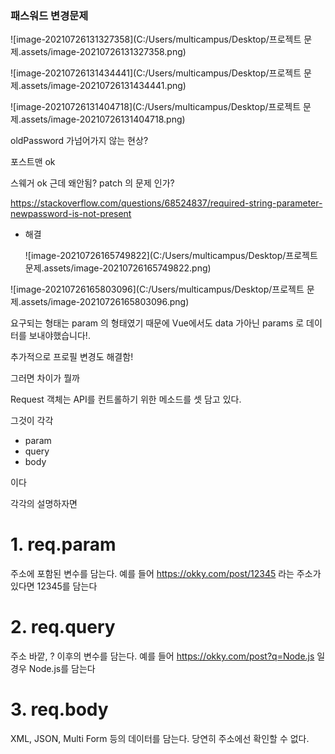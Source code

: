 ### 패스워드 변경문제

![image-20210726131327358](C:/Users/multicampus/Desktop/프로젝트 문제.assets/image-20210726131327358.png)



![image-20210726131434441](C:/Users/multicampus/Desktop/프로젝트 문제.assets/image-20210726131434441.png)



![image-20210726131404718](C:/Users/multicampus/Desktop/프로젝트 문제.assets/image-20210726131404718.png)



oldPassword 가넘어가지 않는 현상?

포스트맨 ok

스웨거 ok  근데 왜안됨? patch 의 문제 인가?

https://stackoverflow.com/questions/68524837/required-string-parameter-newpassword-is-not-present

- 해결

  ![image-20210726165749822](C:/Users/multicampus/Desktop/프로젝트 문제.assets/image-20210726165749822.png)

![image-20210726165803096](C:/Users/multicampus/Desktop/프로젝트 문제.assets/image-20210726165803096.png)

요구되는 형태는 param 의 형태였기 때문에 Vue에서도 data 가아닌 params 로 데이터를 보내야했습니다!.

추가적으로 프로필 변경도 해결함!



그러면 차이가 뭘까

Request 객체는 API를 컨트롤하기 위한 메소드를 셋 담고 있다.

그것이 각각

- param
- query
- body

이다

각각의 설명하자면

# **1. req.param**

주소에 포함된 변수를 담는다. 예를 들어 https://okky.com/post/12345 라는 주소가 있다면 12345를 담는다

# 2. req.query

주소 바깥, ? 이후의 변수를 담는다. 예를 들어 https://okky.com/post?q=Node.js 일 경우 Node.js를 담는다

# **3. req.body**

XML, JSON, Multi Form 등의 데이터를 담는다. 당연히 주소에선 확인할 수 없다.

